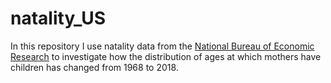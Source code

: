 # natality_US



In this repository I use natality data from the [National Bureau of Economic Research](http://data.nber.org/data/vital-statistics-natality-data.html) to investigate how the distribution of ages at which mothers have children has changed from 1968 to 2018.

